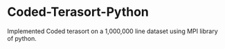 # Coded-Terasort-Python
Implemented Coded terasort on a 1,000,000 line dataset using MPI library of python.
